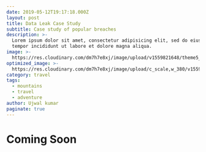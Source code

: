 ```yaml
---
date: 2019-05-12T19:17:18.000Z
layout: post
title: Data Leak Case Study
subtitle: Case study of popular breaches
description: >-
  Lorem ipsum dolor sit amet, consectetur adipisicing elit, sed do eiusmod
  tempor incididunt ut labore et dolore magna aliqua.
image: >-
  https://res.cloudinary.com/dm7h7e8xj/image/upload/v1559821648/theme5_wmutla.jpg
optimized_image: >-
  https://res.cloudinary.com/dm7h7e8xj/image/upload/c_scale,w_380/v1559821648/theme5_wmutla.jpg
category: travel
tags:
  - mountains
  - travel
  - adventure
author: Ujwal kumar
paginate: true
---
```

# Coming Soon
